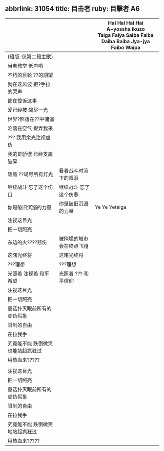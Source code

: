 abbrlink: 31054
title: 目击者
ruby: 目擊者
A6
---
|      |      |Hai Hai Hai Hai<br>A~yossha ikuzo<br>Taiga Faiya Saiba Faiba Daiba Baiba Jya-jya<br>Faibo Waipa|
|--|--|--|
|(短版: 仅第二段主歌)|      |      |
|当老教堂 低声唱|      |      |
|不朽的巨轮 ??的期望|      |      |
|就在这风波 把?手拉 的哭声|      |      |
|都在控诉这事|      |      |
|爱已经被 竭尽一光|      |      |
|世界?照落在??中傀儡|      |      |
|沦落在空气 捉弄我来|      |      |
|??? 我用余光注视虚伪|      |      |
|我的是骄傲 已经支离破碎|      |      |
|随着 ??竭尽所有灯光|看着战斗时流下的眼泪|      |
|继续战斗 忘了这个伤口|继续战斗 忘了这个伤悲|      |
|你是破旧沉溺的力量|你是破旧沉溺的力量|Ye Ye Yetaiga|
|注视这目光|      |      |
|把一切照亮|      |      |
|东边的火????悲伤|被掩埋的城市会在终点飞翔|      |
|这曙光终将|这曙光终将|      |
|???理想|???理想|      |
|光照着 注视着 和平希望|光照着 ??? 和平信仰|      |
|注视这目光|      |      |
|把一切照亮|      |      |
|童话扑灭眼前所有的虚伪假象|      |      |
|限制的自由|      |      |
|在拉我手|      |      |
|究竟能不能 跌倒微笑 也能站起疯狂过|      |      |
|用热血来?????|      |      |
|      |      |      |
|注视这目光|      |      |
|把一切照亮|      |      |
|童话扑灭眼前所有的虚伪假象|      |      |
|限制的自由|      |      |
|在拉我手|      |      |
|究竟能不能 跌倒微笑地站起疯狂过|      |      |
|用热血来?????|      |      |